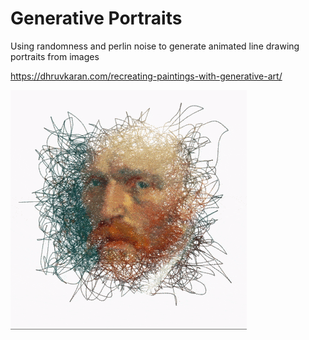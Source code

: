 # Generative Portraits

Using randomness and perlin noise to generate animated line drawing portraits from images

https://dhruvkaran.com/recreating-paintings-with-generative-art/

![vangoghGenerative](vangoghGenerative.gif)

